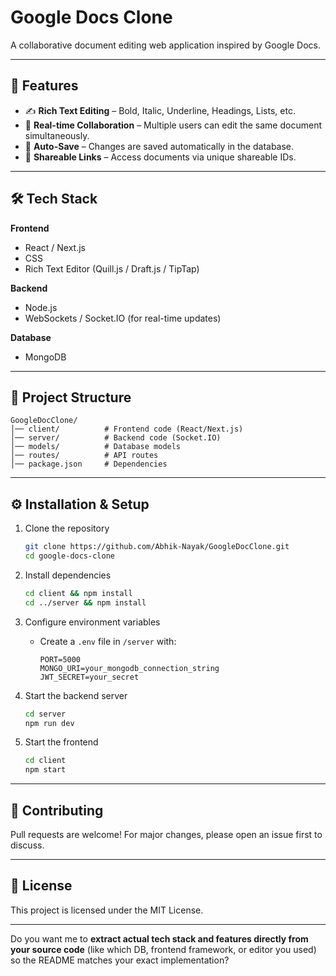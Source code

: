 # Google Docs Clone

A collaborative document editing web application inspired by Google Docs.

---

## 🚀 Features

* ✍️ **Rich Text Editing** – Bold, Italic, Underline, Headings, Lists, etc.
* 👥 **Real-time Collaboration** – Multiple users can edit the same document simultaneously.
* 💾 **Auto-Save** – Changes are saved automatically in the database.
* 🔗 **Shareable Links** – Access documents via unique shareable IDs.
<!-- * 🔒 **Authentication** – User signup/login (if implemented). -->
<!-- * 📑 **Document Management** – Create, update, and delete documents. -->

---

## 🛠️ Tech Stack

**Frontend**

* React / Next.js
* CSS
* Rich Text Editor (Quill.js / Draft.js / TipTap)

**Backend**

* Node.js 
* WebSockets / Socket.IO (for real-time updates)

**Database**

* MongoDB

---

## 📂 Project Structure

```
GoogleDocClone/
│── client/          # Frontend code (React/Next.js)
│── server/          # Backend code (Socket.IO)
│── models/          # Database models
│── routes/          # API routes
│── package.json     # Dependencies
```

---

## ⚙️ Installation & Setup

1. Clone the repository

   ```bash
   git clone https://github.com/Abhik-Nayak/GoogleDocClone.git
   cd google-docs-clone
   ```

2. Install dependencies

   ```bash
   cd client && npm install
   cd ../server && npm install
   ```

3. Configure environment variables

   * Create a `.env` file in `/server` with:

     ```
     PORT=5000
     MONGO_URI=your_mongodb_connection_string
     JWT_SECRET=your_secret
     ```

4. Start the backend server

   ```bash
   cd server
   npm run dev
   ```

5. Start the frontend

   ```bash
   cd client
   npm start
   ```

---

## 🤝 Contributing

Pull requests are welcome! For major changes, please open an issue first to discuss.

---

## 📜 License

This project is licensed under the MIT License.

---

Do you want me to **extract actual tech stack and features directly from your source code** (like which DB, frontend framework, or editor you used) so the README matches your exact implementation?
